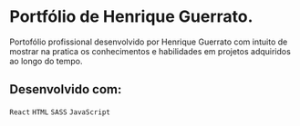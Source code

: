 # Portfólio de Henrique Guerrato.

Portofólio profissional desenvolvido por Henrique Guerrato com intuito de mostrar na pratica os conhecimentos e habilidades em projetos adquiridos ao longo do tempo.

## Desenvolvido com:
`React`
`HTML`
`SASS`
`JavaScript`
